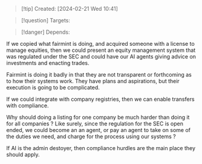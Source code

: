 
>[!tip] Created: [2024-02-21 Wed 10:41]

>[!question] Targets: 

>[!danger] Depends: 

If we copied what fairmint is doing, and acquired someone with a license to manage equities, then we could present an equity management system that was regulated under the SEC and could have our AI agents giving advice on investments and enacting trades.

Fairmint is doing it badly in that they are not transparent or forthcoming as to how their systems work.  They have plans and aspirations, but their execution is going to be complicated.

If we could integrate with company registries, then we can enable transfers with compliance.

Why should doing a listing for one company be much harder than doing it for all companies ?  Like surely, since the regulation for the SEC is open ended, we could become an an agent, or pay an agent to take on some of the duties we need, and charge for the process using our systems ?

If AI is the admin destoyer, then compliance hurdles are the main place they should apply.
